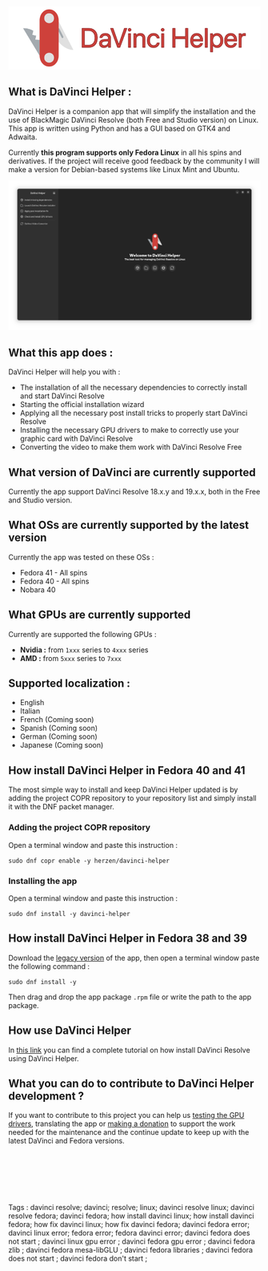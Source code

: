 <p align="center">
  <img src="/screenshot/git_hub_thumbnail.png" alt="Banner" width="600"/>
</p>

## What is DaVinci Helper :
DaVinci Helper is a companion app that will simplify the installation and the use of BlackMagic DaVinci Resolve (both Free and Studio version) on Linux. This app is written using Python and has a GUI based on GTK4 and Adwaita. 

Currently **this program supports only Fedora Linux** in all his spins and derivatives. If the project will receive good feedback by the community I will make a version for Debian-based systems like Linux Mint and Ubuntu.

<p align="center">
  <img src="/screenshot/01.png" alt="Banner"/>
</p>

## What this app does :
DaVinci Helper will help you with :
- The installation of all the necessary dependencies to correctly install and start DaVinci Resolve
- Starting the official installation wizard
- Applying all the necessary post install tricks to properly start DaVinci Resolve
- Installing the necessary GPU drivers to make to correctly use your graphic card with DaVinci Resolve
- Converting the video to make them work with DaVinci Resolve Free

## What version of DaVinci are currently supported
Currently the app support DaVinci Resolve 18.x.y and 19.x.x, both in the Free and Studio version.

## What OSs are currently supported by the latest version
Currently the app was tested on these OSs :
- Fedora 41 - All spins
- Fedora 40 - All spins
- Nobara 40

## What GPUs are currently supported
Currently are supported the following GPUs :
- **Nvidia :** from `1xxx` series to `4xxx` series
- **AMD :** from `5xxx` series to `7xxx`

## Supported localization :
- English
- Italian
- French (Coming soon)
- Spanish (Coming soon)
- German (Coming soon)
- Japanese (Coming soon)

 ## How install DaVinci Helper in Fedora 40 and 41
 The most simple way to install and keep DaVinci Helper updated is by adding the project COPR repository to your repository list and simply install it with the DNF packet manager.

### Adding the project COPR repository
Open a terminal window and paste this instruction : 
```
sudo dnf copr enable -y herzen/davinci-helper
```

### Installing the app
Open a terminal window and paste this instruction :  
```
sudo dnf install -y davinci-helper
```

## How install DaVinci Helper in Fedora 38 and 39
Download the [legacy version](https://github.com/H3rz3n/davinci-helper/releases/tag/v1.1.0) of the app, then open a terminal window paste the following command :
```
sudo dnf install -y
```
Then drag and drop the app package `.rpm` file or write the path to the app package.

## How use DaVinci Helper
In [this link](https://github.com/H3rz3n/How-install-DaVinci-Resolve-in-Fedora-Linux) you can find a complete tutorial on how install DaVinci Resolve using DaVinci Helper.

## What you can do to contribute to DaVinci Helper development ?
If you want to contribute to this project you can help us [testing the GPU drivers](https://github.com/H3rz3n/davinci-helper/discussions), translating the app or [making a donation](https://www.paypal.com/donate/?hosted_button_id=CPCG2RFAV82T8) to support the work needed for the maintenance and the continue update to keep up with the latest DaVinci and Fedora versions.




























<br><br><br><br><br><br>Tags : davinci resolve; davinci; resolve; linux; davinci resolve linux; davinci resolve fedora; davinci fedora; how install davinci linux; how install davinci fedora; how fix davinci linux; how fix davinci fedora; davinci fedora error; davinci linux error; fedora error; fedora davinci error; davinci fedora does not start ; davinci linux gpu error ; davinci fedora gpu error ; davinci fedora zlib ; davinci fedora mesa-libGLU ; davinci fedora libraries ; davinci fedora does not start ; davinci fedora don't start ;



